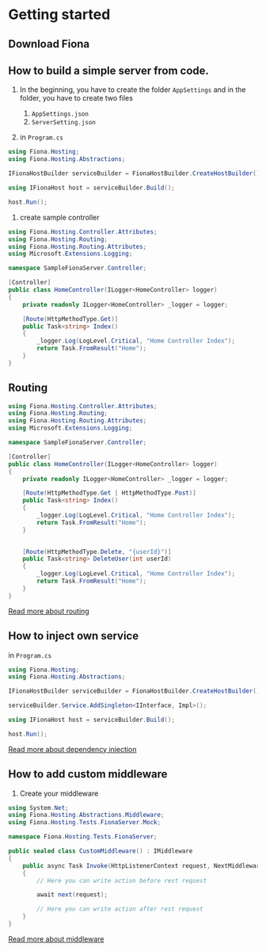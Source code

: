 # Getting started

## Download Fiona

## How to build a simple server from code.

1. In the beginning, you have to create the folder `AppSettings` and in the folder, you have to create two files

    1. `AppSettings.json`
    1. `ServerSetting.json`

1. in `Program.cs`

```c#
using Fiona.Hosting;
using Fiona.Hosting.Abstractions;

IFionaHostBuilder serviceBuilder = FionaHostBuilder.CreateHostBuilder();

using IFionaHost host = serviceBuilder.Build();

host.Run();
```

1. create sample controller

```c#
using Fiona.Hosting.Controller.Attributes;
using Fiona.Hosting.Routing;
using Fiona.Hosting.Routing.Attributes;
using Microsoft.Extensions.Logging;

namespace SampleFionaServer.Controller;

[Controller]
public class HomeController(ILogger<HomeController> logger)
{
    private readonly ILogger<HomeController> _logger = logger;

    [Route(HttpMethodType.Get)]
    public Task<string> Index()
    {
        _logger.Log(LogLevel.Critical, "Home Controller Index");
        return Task.FromResult("Home");
    }
}
```

## Routing

```c#
using Fiona.Hosting.Controller.Attributes;
using Fiona.Hosting.Routing;
using Fiona.Hosting.Routing.Attributes;
using Microsoft.Extensions.Logging;

namespace SampleFionaServer.Controller;

[Controller]
public class HomeController(ILogger<HomeController> logger)
{
    private readonly ILogger<HomeController> _logger = logger;

    [Route(HttpMethodType.Get | HttpMethodType.Post)]
    public Task<string> Index()
    {
        _logger.Log(LogLevel.Critical, "Home Controller Index");
        return Task.FromResult("Home");
    }

    
    [Route(HttpMethodType.Delete, "{userId}")]
    public Task<string> DeleteUser(int userId)
    {
        _logger.Log(LogLevel.Critical, "Home Controller Index");
        return Task.FromResult("Home");
    }
}
```
[Read more about routing](Routing.md)

## How to inject own service

in `Program.cs`

```c#
using Fiona.Hosting;
using Fiona.Hosting.Abstractions;

IFionaHostBuilder serviceBuilder = FionaHostBuilder.CreateHostBuilder();

serviceBuilder.Service.AddSingleton<IInterface, Impl>();

using IFionaHost host = serviceBuilder.Build();

host.Run();
```

[Read more about dependency injection](Dependency-injection.md)


## How to add custom middleware

1. Create your middleware

```c#
using System.Net;
using Fiona.Hosting.Abstractions.Middleware;
using Fiona.Hosting.Tests.FionaServer.Mock;

namespace Fiona.Hosting.Tests.FionaServer;

public sealed class CustomMiddleware() : IMiddleware
{
    public async Task Invoke(HttpListenerContext request, NextMiddlewareDelegate next)
    {
        // Here you can write action before rest request

        await next(request);

        // Here you can write action after rest request
    }
}
```
[Read more about middleware](Middleware.md)
